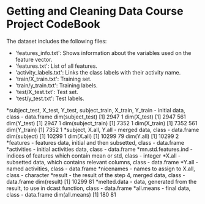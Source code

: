 Getting and Cleaning Data Course Project CodeBook
=================================================

The dataset includes the following files:

- 'features_info.txt': Shows information about the variables used on the feature vector.
- 'features.txt': List of all features.
- 'activity_labels.txt': Links the class labels with their activity name.
- 'train/X_train.txt': Training set.
- 'train/y_train.txt': Training labels.
- 'test/X_test.txt': Test set.
- 'test/y_test.txt': Test labels.


*subject_test, X_test, Y_test, subject_train, X_train, Y_train - initial data, class - data.frame
dim(subject_test)
[1] 2947    1
dim(X_test)
[1] 2947  561
dim(Y_test)
[1] 2947    1
dim(subject_train)
[1] 7352    1
dim(X_train)
[1] 7352  561
dim(Y_train)
[1] 7352    1
*subject, X.all, Y.all - merged data,  class - data.frame
dim(subject)
[1] 10299     1
dim(X.all)
[1] 10299    79
dim(Y.all)
[1] 10299     2
*features  - features data, initial and then subsetted,  class - data.frame
*activities - initial activities data,  class - data.frame
*mn.std.features.ind - indices of features which contain mean or std, class - integer
*X.all - subsetted data, which contains relevant columns, class - data.frame
*Y.all - named activities, class - data.frame
*nicenames - names to assign to X.all, class - character
*result - the result of the step 4, merged data, class - data.frame
dim(result)
[1] 10299    81
*melted.data - data, generated from the result, to use in dcast function, class - data.frame
*all.means - final data, class - data.frame
dim(all.means)
[1] 180  81

